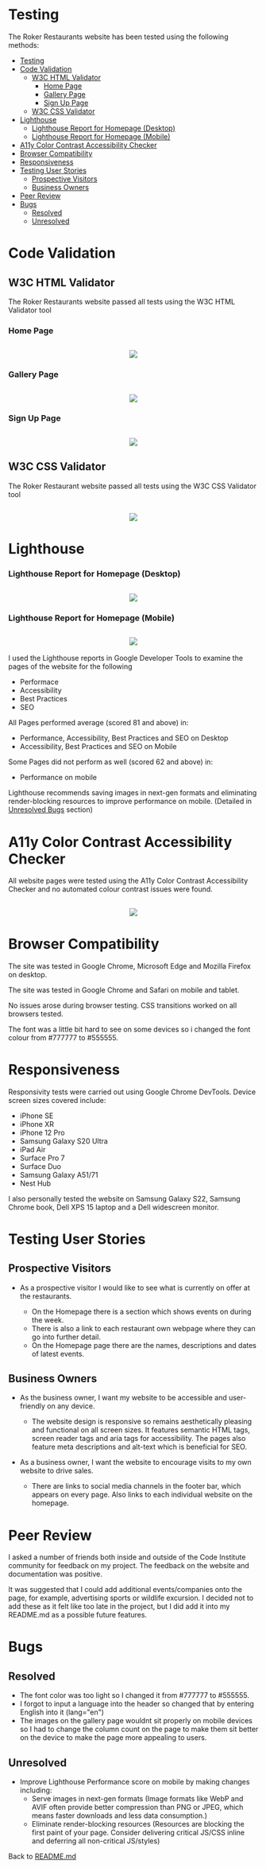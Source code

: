 # Testing

The Roker Restaurants website has been tested using the following methods:
- [Testing](#testing)
- [Code Validation](#code-validation)
  - [W3C HTML Validator](#w3c-html-validator)
    - [Home Page](#home-page)
    - [Gallery Page](#gallery-page)
    - [Sign Up Page](#sign-up-page)
  - [W3C CSS Validator](#w3c-css-validator)
- [Lighthouse](#lighthouse)
    - [Lighthouse Report for Homepage (Desktop)](#lighthouse-report-for-homepage-desktop)
    - [Lighthouse Report for Homepage (Mobile)](#lighthouse-report-for-homepage-mobile)
- [A11y Color Contrast Accessibility Checker](#a11y-color-contrast-accessibility-checker)
- [Browser Compatibility](#browser-compatibility)
- [Responsiveness](#responsiveness)
- [Testing User Stories](#testing-user-stories)
  - [Prospective Visitors](#prospective-visitors)
  - [Business Owners](#business-owners)
- [Peer Review](#peer-review)
- [Bugs](#bugs)
  - [Resolved](#resolved)
  - [Unresolved](#unresolved)

# Code Validation

## W3C HTML Validator

The Roker Restaurants website passed all tests using the W3C HTML Validator tool

### Home Page
<h2 align="center"><img src="assets/readme/code-validator-html-code-index-page.jpg"></h2>

### Gallery Page
<h2 align="center"><img src="assets/readme/code-validator-html-code-exhibitions-page.jpg"></h2>

### Sign Up Page
<h2 align="center"><img src="assets/readme/code-validator-html-code-artists-page.jpg"></h2>



## W3C CSS Validator

The Roker Restaurant website passed all tests using the W3C CSS Validator tool
<h2 align="center"><img src="assets/readme/code-validator-css.jpg"></h2>

# Lighthouse

### Lighthouse Report for Homepage (Desktop)
<h2 align="center"><img src="assets/README/Lighthouse-homepage-desktop.png"></h2>

### Lighthouse Report for Homepage (Mobile)
<h2 align="center"><img src="assets/README/Lighthouse-mobile-home.png"></h2>

I used the Lighthouse reports in Google Developer Tools to examine the pages of the website for the following
- Performace
- Accessibility
- Best Practices 
- SEO

All Pages performed average (scored 81 and above) in:
- Performance, Accessibility, Best Practices and SEO on Desktop
- Accessibility, Best Practices and SEO on Mobile

Some Pages did not perform as well (scored 62 and above) in:
- Performance on mobile

Lighthouse recommends saving images in next-gen formats and eliminating render-blocking resources to improve performance on mobile. (Detailed in [Unresolved Bugs](#unresolved) section)

# A11y Color Contrast Accessibility Checker

All website pages were tested using the A11y Color Contrast Accessibility Checker and no automated colour contrast issues were found.

<h2 align="center"><img src="assets/readme/colour-contrast-check.jpg"></h2>

# Browser Compatibility

The site was tested in Google Chrome, Microsoft Edge and Mozilla Firefox on desktop.

The site was tested in Google Chrome and Safari on mobile and tablet.

No issues arose during browser testing. CSS transitions worked on all browsers tested. 

The font was a little bit hard to see on some devices so i changed the font colour from #777777 to #555555.

# Responsiveness

Responsivity tests were carried out using Google Chrome DevTools. Device screen sizes covered include:
- iPhone SE
- iPhone XR
- iPhone 12 Pro
- Samsung Galaxy S20 Ultra
- iPad Air
- Surface Pro 7
- Surface Duo
- Samsung Galaxy A51/71
- Nest Hub

I also personally tested the website on Samsung Galaxy S22, Samsung Chrome book, Dell XPS 15 laptop and a Dell widescreen monitor.

# Testing User Stories


## Prospective Visitors

- As a prospective visitor I would like to see what is currently on offer at the restaurants. 

    * On the Homepage there is a section which shows events on during the week.
    - There is also a link to each restaurant own webpage where they can go into further detail.
    - On the Homepage page there are the names, descriptions and dates of latest events.


## Business Owners
     
* As the business owner, I want my website to be accessible and user-friendly on any device.

    - The website design is responsive so remains aesthetically pleasing and functional on all screen sizes. It features semantic HTML tags, screen reader tags and aria tags for accessibility. The pages also feature meta descriptions and alt-text which is beneficial for SEO.

- As a business owner, I want the website to encourage visits to my own website to drive sales.

    - There are links to social media channels in the footer bar, which appears on every page. Also links to each individual website on the homepage.

# Peer Review

I asked a number of friends both inside and outside of the Code Institute community for feedback on my project. The feedback on the website and documentation was positive.

It was suggested that I could add additional events/companies onto the page, for example, advertising sports or wildlife excursion. I decided not to add these as it felt like too late in the project, but I did add it into my README.md as a possible future features.

# Bugs

## Resolved

- The font color was too light so I changed it from #777777 to #555555.
- I forgot to input a language into the header so changed that by entering English into it (lang="en")
- The images on the gallery page wouldnt sit properly on mobile devices so I had to change the column count on the page to make them sit better on the device to make the page more appealing to users.

## Unresolved

- Improve Lighthouse Performance score on mobile by making changes including:
    - Serve images in next-gen formats (Image formats like WebP and AVIF often provide better compression than PNG or JPEG, which means faster downloads and less data consumption.)
    - Eliminate render-blocking resources (Resources are blocking the first paint of your page. Consider delivering critical JS/CSS inline and deferring all non-critical JS/styles)


Back to [README.md](/README.md#testing)